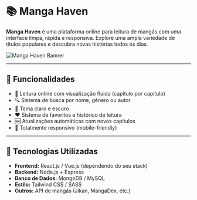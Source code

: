# 📚 Manga Haven

**Manga Haven** é uma plataforma online para leitura de mangás com uma interface limpa, rápida e responsiva. Explore uma ampla variedade de títulos populares e descubra novas histórias todos os dias.

![Manga Haven Banner](../MangaHavenUPDT/img/assets/Banners/Omniscient%20Reader's%20Viewpoint.webp)

---

## 🌟 Funcionalidades

- 📖 Leitura online com visualização fluida (capítulo por capítulo)
- 🔍 Sistema de busca por nome, gênero ou autor
- 🌙 Tema claro e escuro
- ❤️ Sistema de favoritos e histórico de leitura
- 🆕 Atualizações automáticas com novos capítulos
- 📱 Totalmente responsivo (mobile-friendly)

---

## 🚀 Tecnologias Utilizadas

- **Frontend:** React.js / Vue.js (dependendo do seu stack)
- **Backend:** Node.js + Express
- **Banco de Dados:** MongoDB / MySQL
- **Estilo:** Tailwind CSS / SASS
- **Outros:** API de mangás (Jikan, MangaDex, etc.)